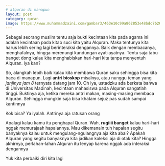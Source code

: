 ```yaml
---
# alquran di manapun
layout: post
category: quran
image: https://www.muhammadzaini.com/gambar3/463e10c99a862853e48bdc76202f2593.jpg
---
```


Sebagai seorang muslim tentu saja bukti kecintaan kita pada agama ini adalah kecintaan pada kitab suci kita yaitu Alquran. Maka tentunya kita harus lebih sering lagi berinteraksi dengannya. Baik dengan membacanya, menghafalnya, hingga merenungi kandungan ayat-ayatnya. Tentu saja tabu banget dong kalau kita menghabiskan hari-hari kita tanpa menyentuh Alquran. Iya kan? 

So, alangkah lebih baik kalau kita membawa Quran saku sehingga bisa kita baca di manapun. Lagi **antri bioskop** misalnya, atau nunggu teman yang _janjinya jam 8_ ternyata datang jam 10. Oh iya, ustadzku ada berkata bahwa di Universitas Madinah, kecintaan mahasiswa pada Alquran sangatlah tinggi. Buktinya aja, ketika mereka antri makan, masing-masing membaca Alquran. Sehingga mungkin saja bisa khatam sejuz pas sudah sampai kantinnya 

Kok bisa? Ya iyalah. Antrinya aja ratusan orang 

Apalagi kalau kamu itu penghapal Quran. Wah, **rugiiii banget** kalau hari-hari nggak memurajaah hapalannya. Mau dikemanain tuh hapalan segitu banyaknya kalau untuk mengulang-ngulangnya aja kita abai? Apakah Alquran yang segitu banyaknya kita jadikan koleksi aja di otak kita? Hingga akhirnya, perlahan-lahan Alquran itu lenyap karena nggak ada interaksi dengannya 

Yuk kita perbaiki diri kita lagi 